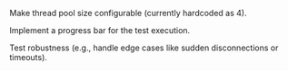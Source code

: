 Make thread pool size configurable (currently hardcoded as 4).

Implement a progress bar for the test execution.

Test robustness (e.g., handle edge cases like sudden disconnections or timeouts).
